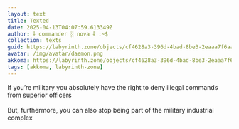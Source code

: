 ```yaml
---
layout: text
title: Texted
date: 2025-04-13T04:07:59.613349Z
author: ⸸ commander ░ nova ⸸ :~$
collection: texts
guid: https://labyrinth.zone/objects/cf4628a3-396d-4bad-8be3-2eaaa7f6aa68
avatar: /img/avatar/daemon.png
akkoma: https://labyrinth.zone/objects/cf4628a3-396d-4bad-8be3-2eaaa7f6aa68
tags: [akkoma, labyrinth-zone]
---
```


<p>If you’re military you absolutely have the right to deny illegal commands from superior officers <br><br>But, furthermore, you can also stop being part of the military industrial complex</p>